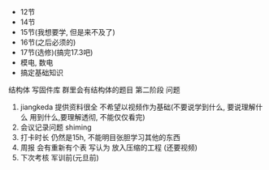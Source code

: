 
- 12节
- 14节
- 15节(我想要学, 但是来不及了)
- 16节(之后必须的)
- 17节(选修)(搞完17.3吧)
- 模电, 数电
- 搞定基础知识


结构体 写固件库 群里会有结构体的题目 
第二阶段 
问题
1. jiangkeda 提供资料很全 不希望以视频作为基础(不要说学到什么,  要说理解什么 用到什么,要理解透彻, 不能仅仅看完)
2. 会议记录问题 shiming
3. 打卡时长 仍然是15h, 不能明目张胆学习其他的东西
4. 周报 会有重新有个表 写认为 放入压缩的工程 (还要视频)
5. 下次考核 军训前(元旦前)
